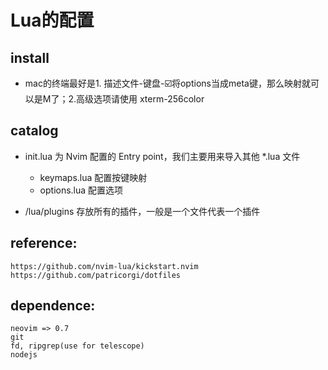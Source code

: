 # Lua的配置
## install
- mac的终端最好是1. 描述文件-键盘-☑️将options当成meta键，那么映射就可以是M了；2.高级选项请使用 xterm-256color

## catalog
- init.lua 为 Nvim 配置的 Entry point，我们主要用来导入其他 *.lua 文件
    - keymaps.lua 配置按键映射
    - options.lua 配置选项

- /lua/plugins 存放所有的插件，一般是一个文件代表一个插件 

## reference:
    https://github.com/nvim-lua/kickstart.nvim
    https://github.com/patricorgi/dotfiles

## dependence:
    neovim => 0.7
    git
    fd, ripgrep(use for telescope)
    nodejs


